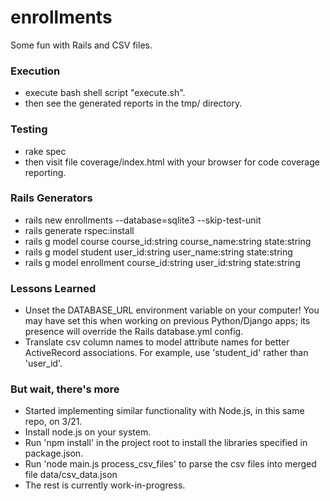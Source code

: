 # enrollments

Some fun with Rails and CSV files.

### Execution

- execute bash shell script "execute.sh".  
- then see the generated reports in the tmp/ directory.

### Testing

- rake spec
- then visit file coverage/index.html with your browser for code coverage reporting.

### Rails Generators

- rails new enrollments --database=sqlite3 --skip-test-unit
- rails generate rspec:install
- rails g model course course_id:string course_name:string state:string
- rails g model student user_id:string user_name:string state:string
- rails g model enrollment course_id:string user_id:string state:string

### Lessons Learned

- Unset the DATABASE_URL environment variable on your computer!
  You may have set this when working on previous Python/Django apps;
  its presence will override the Rails database.yml config.
- Translate csv column names to model attribute names for better ActiveRecord associations.
  For example, use 'student_id' rather than 'user_id'.

### But wait, there's more

- Started implementing similar functionality with Node.js, in this same repo, on 3/21.
- Install node.js on your system.
- Run 'npm install' in the project root to install the libraries specified in package.json.
- Run 'node main.js process_csv_files' to parse the csv files into merged file data/csv_data.json
- The rest is currently work-in-progress.

